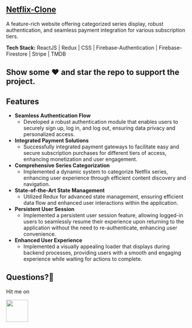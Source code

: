 ## [Netflix-Clone](https://netflix-clone-7864d.web.app/)

A feature-rich website offering categorized series display, robust authentication, and seamless payment integration for various subscription tiers.

<b>Tech Stack:</b> ReactJS | Redux | CSS | Firebase-Authentication | Firebase-Firestore | Stripe | TMDB 

## Show some :heart: and star the repo to support the project.
   
## Features

* <b>Seamless Authentication Flow</b>
  * Developed a robust authentication module that enables users to securely sign up, log in, and log out, ensuring data privacy and personalized access.
* <b>Integrated Payment Solutions</b>
  * Successfully integrated payment gateways to facilitate easy and secure subscription purchases for different tiers of access, enhancing monetization and user engagement.
* <b>Comprehensive Series Categorization</b>
  * Implemented a dynamic system to categorize Netflix series, enhancing user experience through efficient content discovery and navigation.
* <b>State-of-the-Art State Management</b>
  * Utilized Redux for advanced state management, ensuring efficient data flow and enhanced user interactions within the application.
* <b>Persistent User Session</b>
  * Implemented a persistent user session feature, allowing logged-in users to seamlessly resume their experience upon returning to the application without the need to re-authenticate, enhancing user convenience.
* <b>Enhanced User Experience</b>
  * Implemented a visually appealing loader that displays during backend processes, providing users with a smooth and engaging experience while waiting for actions to complete.

 ## Questions?🤔
 
 Hit me on
 
<a href="https://www.linkedin.com/in/rohit-bindal-251445197"><img src="https://user-images.githubusercontent.com/35039342/55471530-94b34280-5627-11e9-8c0e-6fe86a8406d6.png" width="60"></a>
